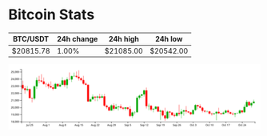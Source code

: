 # Bitcoin Stats

BTC/USDT|24h change|24h high|24h low|
|---|---|---|---|
|$20815.78|1.00%|$21085.00|$20542.00|

<img src="./chart.svg">
